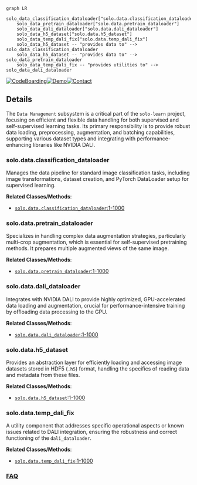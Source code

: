 ```mermaid
graph LR
    solo_data_classification_dataloader["solo.data.classification_dataloader"]
    solo_data_pretrain_dataloader["solo.data.pretrain_dataloader"]
    solo_data_dali_dataloader["solo.data.dali_dataloader"]
    solo_data_h5_dataset["solo.data.h5_dataset"]
    solo_data_temp_dali_fix["solo.data.temp_dali_fix"]
    solo_data_h5_dataset -- "provides data to" --> solo_data_classification_dataloader
    solo_data_h5_dataset -- "provides data to" --> solo_data_pretrain_dataloader
    solo_data_temp_dali_fix -- "provides utilities to" --> solo_data_dali_dataloader
```

[![CodeBoarding](https://img.shields.io/badge/Generated%20by-CodeBoarding-9cf?style=flat-square)](https://github.com/CodeBoarding/GeneratedOnBoardings)[![Demo](https://img.shields.io/badge/Try%20our-Demo-blue?style=flat-square)](https://www.codeboarding.org/demo)[![Contact](https://img.shields.io/badge/Contact%20us%20-%20contact@codeboarding.org-lightgrey?style=flat-square)](mailto:contact@codeboarding.org)

## Details

The `Data Management` subsystem is a critical part of the `solo-learn` project, focusing on efficient and flexible data handling for both supervised and self-supervised learning tasks. Its primary responsibility is to provide robust data loading, preprocessing, augmentation, and batching capabilities, supporting various dataset types and integrating with performance-enhancing libraries like NVIDIA DALI.

### solo.data.classification_dataloader
Manages the data pipeline for standard image classification tasks, including image transformations, dataset creation, and PyTorch DataLoader setup for supervised learning.


**Related Classes/Methods**:

- <a href="https://github.com/vturrisi/solo-learn/blob/main/solo/data/classification_dataloader.py#L1-L1000" target="_blank" rel="noopener noreferrer">`solo.data.classification_dataloader`:1-1000</a>


### solo.data.pretrain_dataloader
Specializes in handling complex data augmentation strategies, particularly multi-crop augmentation, which is essential for self-supervised pretraining methods. It prepares multiple augmented views of the same image.


**Related Classes/Methods**:

- <a href="https://github.com/vturrisi/solo-learn/blob/main/solo/data/pretrain_dataloader.py#L1-L1000" target="_blank" rel="noopener noreferrer">`solo.data.pretrain_dataloader`:1-1000</a>


### solo.data.dali_dataloader
Integrates with NVIDIA DALI to provide highly optimized, GPU-accelerated data loading and augmentation, crucial for performance-intensive training by offloading data processing to the GPU.


**Related Classes/Methods**:

- <a href="https://github.com/vturrisi/solo-learn/blob/main/solo/data/dali_dataloader.py#L1-L1000" target="_blank" rel="noopener noreferrer">`solo.data.dali_dataloader`:1-1000</a>


### solo.data.h5_dataset
Provides an abstraction layer for efficiently loading and accessing image datasets stored in HDF5 (`.h5`) format, handling the specifics of reading data and metadata from these files.


**Related Classes/Methods**:

- <a href="https://github.com/vturrisi/solo-learn/blob/main/solo/data/h5_dataset.py#L1-L1000" target="_blank" rel="noopener noreferrer">`solo.data.h5_dataset`:1-1000</a>


### solo.data.temp_dali_fix
A utility component that addresses specific operational aspects or known issues related to DALI integration, ensuring the robustness and correct functioning of the `dali_dataloader`.


**Related Classes/Methods**:

- <a href="https://github.com/vturrisi/solo-learn/blob/main/solo/data/temp_dali_fix.py#L1-L1000" target="_blank" rel="noopener noreferrer">`solo.data.temp_dali_fix`:1-1000</a>




### [FAQ](https://github.com/CodeBoarding/GeneratedOnBoardings/tree/main?tab=readme-ov-file#faq)